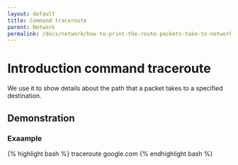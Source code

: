 ```yaml
---
layout: default
title: Command traceroute
parent: Network
permalink: /docs/network/how-to-print-the-route-packets-take-to-network-host/
---
```


# Introduction command traceroute

We use it to show details about the path that a packet takes to a specified destination.

## Demonstration 

### Exaample
{% highlight bash %}
traceroute google.com
{% endhighlight bash %}
